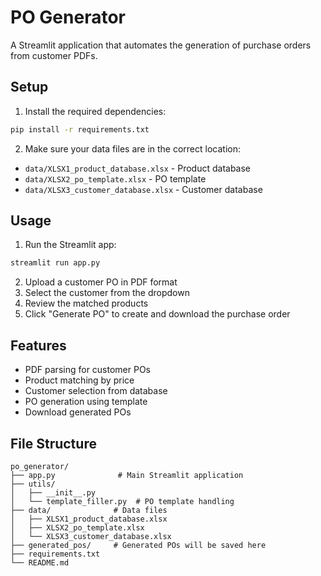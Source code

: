 # PO Generator

A Streamlit application that automates the generation of purchase orders from customer PDFs.

## Setup

1. Install the required dependencies:
```bash
pip install -r requirements.txt
```

2. Make sure your data files are in the correct location:
- `data/XLSX1_product_database.xlsx` - Product database
- `data/XLSX2_po_template.xlsx` - PO template
- `data/XLSX3_customer_database.xlsx` - Customer database

## Usage

1. Run the Streamlit app:
```bash
streamlit run app.py
```

2. Upload a customer PO in PDF format
3. Select the customer from the dropdown
4. Review the matched products
5. Click "Generate PO" to create and download the purchase order

## Features

- PDF parsing for customer POs
- Product matching by price
- Customer selection from database
- PO generation using template
- Download generated POs

## File Structure

```
po_generator/
├── app.py              # Main Streamlit application
├── utils/
│   ├── __init__.py
│   └── template_filler.py  # PO template handling
├── data/              # Data files
│   ├── XLSX1_product_database.xlsx
│   ├── XLSX2_po_template.xlsx
│   └── XLSX3_customer_database.xlsx
├── generated_pos/     # Generated POs will be saved here
├── requirements.txt
└── README.md
``` 